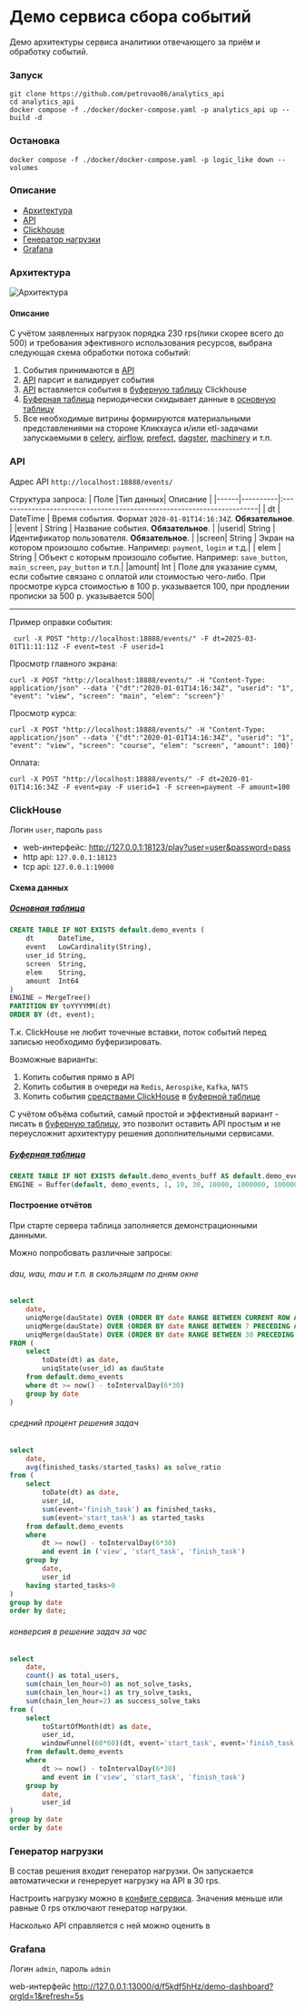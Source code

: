 # Демо сервиса сбора событий
Демо архитектуры сервиса аналитики отвечающего за приём и обработку событий.
### Запуск

```shell
git clone https://github.com/petrovao86/analytics_api
cd analytics_api
docker compose -f ./docker/docker-compose.yaml -p analytics_api up --build -d
```

### Остановка
```shell
docker compose -f ./docker/docker-compose.yaml -p logic_like down --volumes
```


### Описание
- [Архитектура](#архитектура)
- [API](#api)
- [Clickhouse](#clickhouse)
- [Генератор нагрузки](#генератор-нагрузки)
- [Grafana](#grafana)

### Архитектура

![Архитектура](./docs/images/arch.svg)
#### Описание
С учётом заявленных нагрузок порядка 230 rps(пики скорее всего до 500) и требования эфективного использования ресурсов, выбрана следующая схема обработки потока событий:
1. События принимаются в [API](#api) 
2. [API](#api) парсит и валидирует события
3. [API](#api) вставляется события в [буферную таблицу](#буферная-таблица) Clickhouse
4. [Буферная таблица](#буферная-таблица) периодически скидывает данные в [основную таблицу](#основная-таблица)
5. Все необходимые витрины формируются материальными представлениями на стороне Кликхауса и/или etl-задачами запускаемыми в [celery](https://github.com/celery/celery), [airflow](https://github.com/apache/airflow), [prefect](https://github.com/PrefectHQ/prefect), [dagster](https://github.com/dagster-io/dagster), [machinery](https://github.com/RichardKnop/machinery) и т.п.


### API

Адрес API `http://localhost:18888/events/`

Структура запроса:
| Поле |Тип данных| Описание                                                               |
|------|----------|:-----------------------------------------------------------------------|
|  dt  | DateTime | Время события. Формат `2020-01-01T14:16:34Z`. **Обязательное**.        |
|event |  String  | Название события. **Обязательное**.                                    |
|userid|  String  | Идентификатор пользователя. **Обязательное**.                          |
|screen|  String  | Экран на котором произошло событие. Например: `payment`, `login` и т.д.|
| elem |  String  | Объект с которым произошло событие. Например: `save_button`, `main_screen`, `pay_button` и т.п.|
|amount|   Int    | Поле для указание сумм, если событие связано с оплатой или стоимостью чего-либо. При просмотре курса стоимостью в 100 р. указывается 100, при продлении прописки за 500 р. указывается 500|

___
Пример оправки события:
```shell
 curl -X POST "http://localhost:18888/events/" -F dt=2025-03-01T11:11:11Z -F event=test -F userid=1
```
Просмотр главного экрана:
```shell
curl -X POST "http://localhost:18888/events/" -H "Content-Type: application/json" --data '{"dt":"2020-01-01T14:16:34Z", "userid": "1", "event": "view", "screen": "main", "elem": "screen"}'
```
Просмотр курса:
```shell
curl -X POST "http://localhost:18888/events/" -H "Content-Type: application/json" --data '{"dt":"2020-01-01T14:16:34Z", "userid": "1", "event": "view", "screen": "course", "elem": "screen", "amount": 100}'
```
Оплата:
```shell
curl -X POST "http://localhost:18888/events/" -F dt=2020-01-01T14:16:34Z -F event=pay -F userid=1 -F screen=payment -F amount=100
```


### ClickHouse
Логин `user`, пароль `pass`

- web-интерфейс: http://127.0.0.1:18123/play?user=user&password=pass
- http api: `127.0.0.1:18123`
- tcp api: `127.0.0.1:19000`

#### Схема данных
##### [Основная таблица](./docker/clickhouse/docker-entrypoint-initdb.d/03_create_events.sqls)
```sql
CREATE TABLE IF NOT EXISTS default.demo_events (
    dt      DateTime,
    event   LowCardinality(String),
    user_id String,
    screen  String,
    elem    String,
    amount  Int64
)
ENGINE = MergeTree() 
PARTITION BY toYYYYMM(dt)
ORDER BY (dt, event);
```
Т.к. ClickHouse не любит точечные вставки, поток событий перед записью необходимо буферизировать. 

Возможные варианты:
1. Копить события прямо в API
2. Копить события в очереди на `Redis`, `Aerospike`, `Kafka`, `NATS`
3. Копить события [средствами ClickHouse](https://clickhouse.com/docs/engines/table-engines/special/buffer) в [буферной таблице](#буферная-таблица)

С учётом объёма событий, самый простой и эффективный вариант - писать в [буферную таблицу](#буферная-таблица), это позволит оставить API простым и не переусложнит архитектуру решения дополнительными сервисами.

##### [Буферная таблица](./docker/clickhouse/docker-entrypoint-initdb.d/04_create_events_buffer.sql)
```sql
CREATE TABLE IF NOT EXISTS default.demo_events_buff AS default.demo_events 
ENGINE = Buffer(default, demo_events, 1, 10, 30, 10000, 1000000, 10000000, 100000000);
```
#### Построение отчётов
При старте сервера таблица заполняется демонстрационными данными.

Можно попробовать различные запросы:
###### dau, wau, mau и т.п. в скользящем по дням окне
```sql
select
	date,
	uniqMerge(dauState) OVER (ORDER BY date RANGE BETWEEN CURRENT ROW AND CURRENT ROW) as dau,
	uniqMerge(dauState) OVER (ORDER BY date RANGE BETWEEN 7 PRECEDING AND CURRENT ROW) as wau,
	uniqMerge(dauState) OVER (ORDER BY date RANGE BETWEEN 30 PRECEDING AND CURRENT ROW) as mau
FROM (
	select
		toDate(dt) as date,
		uniqState(user_id) as dauState
	from default.demo_events
	where dt >= now() - toIntervalDay(6*30)
	group by date
)
```
###### средний процент решения задач
```sql
select
	date,
	avg(finished_tasks/started_tasks) as solve_ratio
from (
	select
		toDate(dt) as date,
		user_id,
		sum(event='finish_task') as finished_tasks,
		sum(event='start_task') as started_tasks
	from default.demo_events
	where 
		dt >= now() - toIntervalDay(6*30) 
		and event in ('view', 'start_task', 'finish_task')
	group by 
		date, 
		user_id
	having started_tasks>0
)
group by date
order by date;
```
###### конверсия в решение задач за час 
```sql
select
	date,
	count() as total_users,
	sum(chain_len_hour=0) as not_solve_tasks,
	sum(chain_len_hour=1) as try_solve_tasks,
	sum(chain_len_hour=2) as success_solve_taks
from (
	select
		toStartOfMonth(dt) as date,
	    user_id,
    	windowFunnel(60*60)(dt, event='start_task', event='finish_task') as chain_len_hour
	from default.demo_events
	where 
		dt >= now() - toIntervalDay(6*30) 
		and event in ('view', 'start_task', 'finish_task')
	group by 
		date, 
		user_id
)
group by date 
order by date
```
### Генератор нагрузки
В состав решения входит генератор нагрузки. Он запускается автоматически и генерерует нагрузку на API в 30 rps. 

Настроить нагрузку можно в [конфиге сервиса](./docker/app.yaml#L10). Значения меньше или равные 0 rps отключают генератор нагрузки.

Насколько API справляется с ней можно оценить в
### Grafana
Логин `admin`, пароль `admin`

web-интерфейс http://127.0.0.1:13000/d/f5kdf5hHz/demo-dashboard?orgId=1&refresh=5s
